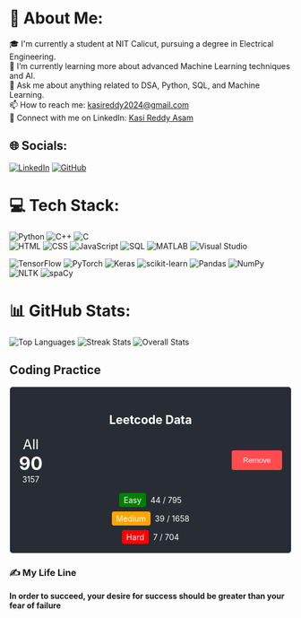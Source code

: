 # 💫 About Me:
🎓 I'm currently a student at NIT Calicut, pursuing a degree in Electrical Engineering.<br>
🌱 I’m currently learning more about advanced Machine Learning techniques and AI.<br>
💬 Ask me about anything related to DSA, Python, SQL, and Machine Learning.<br>
📫 How to reach me: [kasireddy2024@gmail.com](mailto:kasireddy2024@gmail.com)<br>
🔗 Connect with me on LinkedIn: [Kasi Reddy Asam](https://www.linkedin.com/in/kasireddy-asam-bb8038283/)

## 🌐 Socials:
[![LinkedIn](https://img.shields.io/badge/LinkedIn-%230077B5.svg?logo=LinkedIn&logoColor=white)](https://www.linkedin.com/in/kasireddy-asam-bb8038283/) [![GitHub](https://img.shields.io/badge/GitHub-%23121011.svg?logo=GitHub&logoColor=white)](https://github.com/kasireddyasam)

# 💻 Tech Stack:

![Python](https://img.shields.io/badge/python-3670A0?style=for-the-badge&logo=python&logoColor=ffdd54) 
![C++](https://img.shields.io/badge/c++-%2300599C.svg?style=for-the-badge&logo=c%2B%2B&logoColor=white) 
![C](https://img.shields.io/badge/c-%2300599C.svg?style=for-the-badge&logo=c&logoColor=white)  
![HTML](https://img.shields.io/badge/HTML-%23E34F26.svg?style=for-the-badge&logo=html5&logoColor=white) 
![CSS](https://img.shields.io/badge/CSS-%231572B6.svg?style=for-the-badge&logo=css3&logoColor=white) 
![JavaScript](https://img.shields.io/badge/JavaScript-%23323330.svg?style=for-the-badge&logo=javascript&logoColor=%23F7DF1E) 
![SQL](https://img.shields.io/badge/SQL-%2300f.svg?style=for-the-badge&logo=mysql&logoColor=white) 
![MATLAB](https://img.shields.io/badge/MATLAB-%23E4405F.svg?style=for-the-badge&logo=MATLAB&logoColor=white) 
![Visual Studio](https://img.shields.io/badge/Visual%20Studio-%235C2D91.svg?style=for-the-badge&logo=visual%20studio&logoColor=white) 

![TensorFlow](https://img.shields.io/badge/TensorFlow-%23FF6F00.svg?style=for-the-badge&logo=TensorFlow&logoColor=white)
![PyTorch](https://img.shields.io/badge/PyTorch-%23EE4C2C.svg?style=for-the-badge&logo=PyTorch&logoColor=white)
![Keras](https://img.shields.io/badge/Keras-%23D00000.svg?style=for-the-badge&logo=Keras&logoColor=white)
![scikit-learn](https://img.shields.io/badge/scikit--learn-%23F7931E.svg?style=for-the-badge&logo=scikit-learn&logoColor=white)
![Pandas](https://img.shields.io/badge/pandas-%23150458.svg?style=for-the-badge&logo=pandas&logoColor=white)
![NumPy](https://img.shields.io/badge/numpy-%23013243.svg?style=for-the-badge&logo=numpy&logoColor=white)
![NLTK](https://img.shields.io/badge/NLTK-%23d3b4d2.svg?style=for-the-badge&logo=Natural%20Language%20Toolkit&logoColor=white)
![spaCy](https://img.shields.io/badge/spaCy-%2306A77D.svg?style=for-the-badge&logo=spaCy&logoColor=white)

# 📊 GitHub Stats:
![Top Languages](https://github-readme-stats.vercel.app/api/top-langs/?username=kasireddyasam&theme=dark&hide_border=false)
![Streak Stats](https://github-readme-streak-stats.herokuapp.com/?user=kasireddyasam&theme=dark&hide_border=false)
![Overall Stats](https://github-readme-stats.vercel.app/api?username=kasireddyasam&theme=dark&hide_border=false&include_all_commits=true&count_private=true)

## Coding Practice

<!-- LEETCODE-STATS:START -->
<div align="center" style="border: 1px solid #e1e4e8; border-radius: 6px; padding: 16px; background-color: #282c34; color: white;">
  <h2>Leetcode Data</h2>
  <div style="display: flex; justify-content: space-between; align-items: center;">
    <div style="text-align: center;">
      <div style="font-size: 24px;">All</div>
      <div style="font-size: 32px; font-weight: bold;">90</div>
      <div>3157</div>
    </div>
    <button style="background-color: #ff4d4f; border: none; padding: 10px 20px; border-radius: 4px; color: white; cursor: pointer;">Remove</button>
  </div>
  <div style="margin-top: 16px;">
    <div style="display: flex; justify-content: center; align-items: center;">
      <div style="background-color: green; color: white; padding: 4px 8px; border-radius: 4px;">Easy</div>
      <div style="margin-left: 8px;">44 / 795</div>
    </div>
    <div style="display: flex; justify-content: center; align-items: center; margin-top: 8px;">
      <div style="background-color: orange; color: white; padding: 4px 8px; border-radius: 4px;">Medium</div>
      <div style="margin-left: 8px;">39 / 1658</div>
    </div>
    <div style="display: flex; justify-content: center; align-items: center; margin-top: 8px;">
      <div style="background-color: red; color: white; padding: 4px 8px; border-radius: 4px;">Hard</div>
      <div style="margin-left: 8px;">7 / 704</div>
    </div>
  </div>
</div>
<!-- LEETCODE-STATS:END -->


### ✍ My Life Line
<strong>In order to succeed, your desire for success should be greater than your fear of failure</strong>





